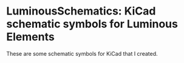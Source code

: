 LuminousSchematics: KiCad schematic symbols for Luminous Elements
========================

These are some schematic symbols for KiCad that I created.


